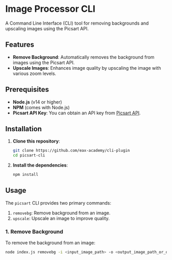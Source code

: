 # Image Processor CLI
A Command Line Interface (CLI) tool for removing backgrounds and upscaling images using the Picsart API.

## Features
- **Remove Background**: Automatically removes the background from images using the Picsart API.
- **Upscale Images**: Enhances image quality by upscaling the image with various zoom levels.

## Prerequisites
- **Node.js** (v14 or higher)
- **NPM** (comes with Node.js)
- **Picsart API Key**: You can obtain an API key from [Picsart API](https://console.picsart.io/).

## Installation
1. **Clone this repository**:
    ```bash
    git clone https://github.com/eax-academy/cli-plugin
    cd picsart-cli
    ```
2. **Install the dependencies**:
    ```bash
    npm install
    ```

## Usage
The `picsart` CLI provides two primary commands:
1. `removebg`: Remove background from an image.
2. `upscale`: Upscale an image to improve quality.

### 1. Remove Background
To remove the background from an image:
```bash
node index.js removebg -i <input_image_path> -o <output_image_path_or_directory> --apikey <your_picsart_api_key>
